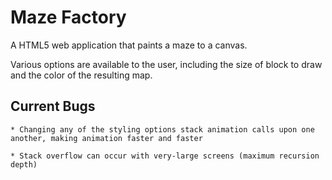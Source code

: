 Maze Factory
============

A HTML5 web application that paints a maze to a canvas.

Various options are available to the user, including the size of block to draw and the color of the resulting map.

Current Bugs
------------

    * Changing any of the styling options stack animation calls upon one another, making animation faster and faster

    * Stack overflow can occur with very-large screens (maximum recursion depth)